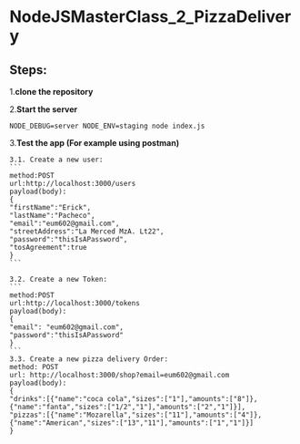 # NodeJSMasterClass_2_PizzaDelivery
## Steps:

1.**clone the repository**

2.**Start the server**
```
NODE_DEBUG=server NODE_ENV=staging node index.js
```
3.**Test the app (For example using postman)**

    3.1. Create a new user:
    ```
    method:POST
    url:http://localhost:3000/users
    payload(body):
    {
    "firstName":"Erick",
    "lastName":"Pacheco",
    "email":"eum602@gmail.com",
    "streetAddress":"La Merced MzA. Lt22",
    "password":"thisIsAPassword",
    "tosAgreement":true
    }
    ```
  
    3.2. Create a new Token:
    ```
    method:POST
    url:http://localhost:3000/tokens
    payload(body):
    {
    "email": "eum602@gmail.com",
    "password":"thisIsAPassword"
    }
    ```
    3.3. Create a new pizza delivery Order:
    method: POST
    url: http://localhost:3000/shop?email=eum602@gmail.com
    payload(body):
    {
    "drinks":[{"name":"coca cola","sizes":["1"],"amounts":["8"]},{"name":"fanta","sizes":["1/2","1"],"amounts":["2","1"]}],
    "pizzas":[{"name":"Mozarella","sizes":["11"],"amounts":["4"]},{"name":"American","sizes":["13","11"],"amounts":["1","1"]}]
    }
